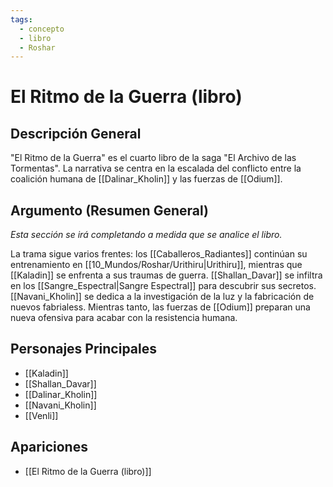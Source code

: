 ```yaml
---
tags:
  - concepto
  - libro
  - Roshar
---
```


# El Ritmo de la Guerra (libro)

## Descripción General
"El Ritmo de la Guerra" es el cuarto libro de la saga "El Archivo de las Tormentas". La narrativa se centra en la escalada del conflicto entre la coalición humana de [[Dalinar_Kholin]] y las fuerzas de [[Odium]].

## Argumento (Resumen General)
*Esta sección se irá completando a medida que se analice el libro.*

La trama sigue varios frentes: los [[Caballeros_Radiantes]] continúan su entrenamiento en [[10_Mundos/Roshar/Urithiru|Urithiru]], mientras que [[Kaladin]] se enfrenta a sus traumas de guerra. [[Shallan_Davar]] se infiltra en los [[Sangre_Espectral|Sangre Espectral]] para descubrir sus secretos. [[Navani_Kholin]] se dedica a la investigación de la luz y la fabricación de nuevos fabrialess. Mientras tanto, las fuerzas de [[Odium]] preparan una nueva ofensiva para acabar con la resistencia humana.

## Personajes Principales
* [[Kaladin]]
* [[Shallan_Davar]]
* [[Dalinar_Kholin]]
* [[Navani_Kholin]]
* [[Venli]]

## Apariciones
* [[El Ritmo de la Guerra (libro)]]
